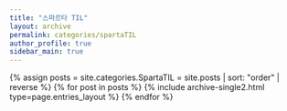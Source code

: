 ```yaml
---
title: "스파르타 TIL"
layout: archive
permalink: categories/spartaTIL
author_profile: true
sidebar_main: true
---
```


{% assign posts = site.categories.SpartaTIL = site.posts | sort: "order" | reverse %}
{% for post in posts %}
    {% include archive-single2.html type=page.entries_layout %}
{% endfor %}